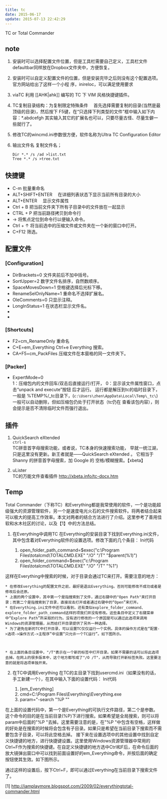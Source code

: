 ```yaml
---
title: tc
date: 2015-06-17
update: 2015-07-13 22:42:29
---
```


TC or Total Commander

## note
1. 安装时可以选择配置文件位置，但是工具栏需要自己定义，工具栏文件defaultbar同样放在Dropbox文件夹中，方便恢复。
2. 安装时可以自定义配置文件的位置，但是安装完毕之后则没有这个配置选项。官方网站给出了这样一个小程
序，inireloc，可以满足使用要求
3. viaTC 利用 [[AHK|ahk]] 编写的 TC 下 VIM 风格快捷键插件。
4. TC复制目录结构：为复制限定特殊条件
　首先选择需要复制的目录(当然是最顶级的目录)，然后按下
  F5键，在“只选择下列类型的文件”框中输入如下内容：\*.abdcefgh
  其实输入其它的扩展名也可以，只要尽量古怪、尽量生僻一些就行了。
5. 修改TC的wincmd.ini参数很方便，软件名称为Ultra TC Configuration Editor
6. 输出文件名
   复制文件名；
   
       Dir *.* /s /ad >list.txt
       Tree *.* /s >tree.txt

## 快捷键
* C-m 批量重命名
* ALT+SHIFT+ENTER 　在详细列表状态下显示当前所有目录的大小 
* ALT+ENTER 　显示文件属性
* Ctrl + B 把当前文件夹下所有子目录中的文件放在一起显示 
* CTRL + P 把当前路径拷贝到命令行 
* → 将焦点定位到命令行以便输入命令。
* Ctrl + ↑ 将当前选中的压缩文件或文件夹在一个新的窗口中打开。 
* C+F12 筛选。

## 配置文件
### [Configuration]
* DirBrackets=0 文件夹前后不加中括号。
* SortUpper=2 数字文件名排序，自然数顺序。
* SpaceMovesDown=1 空格键选择后光标下移。
* RenameSelOnlyName=1 重命名不选择扩展名。
* OleComments=0 只显示注释。
* LongInStatus=1 在状态栏显示文件名。
*  
* 

### [Shortcuts]
* F2=cm_RenameOnly <F2> 重命名
* C+E=em_Everything Ctrl+e Everything 搜索。
* CA+F5=cm_PackFiles 压缩文件在本窗格的同一文件夹下。


### [Packer]
* ExpertMode=0  
1：压缩包内的文件回车/双击后直接运行/打开，
0：显示该文件属性窗口，点击“unpack and execute”按钮
后才运行。  运行都是解压到tc的临时目录下，一般是
%TEMP%/\_tc目录下，(`c:\Users\zhen\AppData\Local\Temp\_tc\`)
一般可以自动删除，但如压缩包仍处于打开状态（tc仍在
查看该包内容），则会提示是否不清除临时文件而强行退出。

## 插件
1. QuickSearch eXtended  
`ctrl-s`  
TC拼音首字母搜索功能，或者说，TC本身的快速搜索功能，
早就一统江湖，只是这里没有更新。新王者就是——QuickSearch eXtended 。
它相当于 Shanny 的拼音首字母搜索，加 Google 的
空格/模糊搜索。【xbeta】

2. uLister  
TC的万能文件查看插件  http://xbeta.info/tc-docx.htm


## Temp

Total Commander（下称TC）和Everything都是我常使用的软件，一个是功能超级强大的资源管理软件，另一个是速度电光火石的文件搜索软件。将两者结合起来可以极大的提高工作效率。本文对两者的结合方法进行了介绍。这里参考了善用佳软和水木社区的讨论，以及【1】中的方法总结。
 
1. 在Everything中调用TC
在Everything的安装目录下找到Everything.ini文件，其中包含着对Everything软件的设置选项。修改下面的几个条目：
Ini代码 

    1. open_folder_path_command=$exec("c:\Program Files\totalcmd\TOTALCMD.EXE" "/O" "/T" "$parent(%1)")  
    2. open_folder_command=$exec("c:\Program Files\totalcmd\TOTALCMD.EXE" "/O" "/T" "%1")  

 这样在Everything中搜索的时候，对于目录会通过TC来打开。需要注意的地方：

    * 在修改Everything的配置文件之前，最好是退出Everything。否则可能修改不成功或者是修改后会还原。
    * 上面的两个设置中，其中第一个是指搜索到了文件，通过右键中的"Open Path"来打开目录；而第二个是指搜索到了目录，直接双击打开或者通过右键中的“Open”来打开。
    * 在Everything.ini文件中还可以看到，还有类似explore_folder_command、explore_folder_path_command这样的项我们并没有修改。这些条目中定义了右键菜单中“Explore Path”所采取的行为。没有进行修改的一个原因是可以通过此选项来调用Windows的资源管理器，从而给打开目录提供了另外一种选择。
    * 为了避免在新的TC中打开目录，可以设置TC仅仅运行一个实例。具体的操作方式是在“配置->选项->操作方式->主程序”中设置“只允许一个TC运行”。如下图所示。



    * 在上面的条目设置中，"/T"表示在一个新的标签中打开目录。如果不需要的话可以将此选项去掉。在网上的很多版本中，这个地方都写成了"/O /T"，从而导致打开新标签失败。这里要注意的就是将选项单独开来。


2. 在TC中调用Everything
在TC的主目录下找到usercmd.ini（如果没有的话，手工新建一个），在其中输入下面的设置代码：
Ini代码 

    1. [em_Everything]  
    2. cmd=C:\Program Files\Everything\Everything.exe  
    3. param="-search "%P ""  

 在上面的设置代码中，第一个是Everything的可执行文件路径，第二个是参数。这个命令的目的是在当前目录(%P)下进行搜索。如果希望是全局搜索，则可以将param中后面的"%P "去掉。这里需要注意的是，在"%P "中包含有空格，这样做的好处是在搜索的时候将会包含有子目录。如果只是希望在当前目录下搜索而不需要包含子目录，可以将此空格去掉。
接下来在设置选项中的其他设置中找到自定义快捷键的地方，进行快捷键设置。这里使用Windows资源管理器中常用的Ctrl+F作为搜索的快捷键。在自定义快捷键的地方选中Ctrl和F后，在命令后面的放大镜弹出窗口中可以找到前面设置好的em_Everything命令，并按后面的确定按钮使其生效。如下图所示。

通过这样的设置后，按下Ctrl+F，即可以通过Everything在当前目录下搜索文件了。
 
[1] http://iamplaymore.blogspot.com/2009/02/everythingtotal-commander.html

